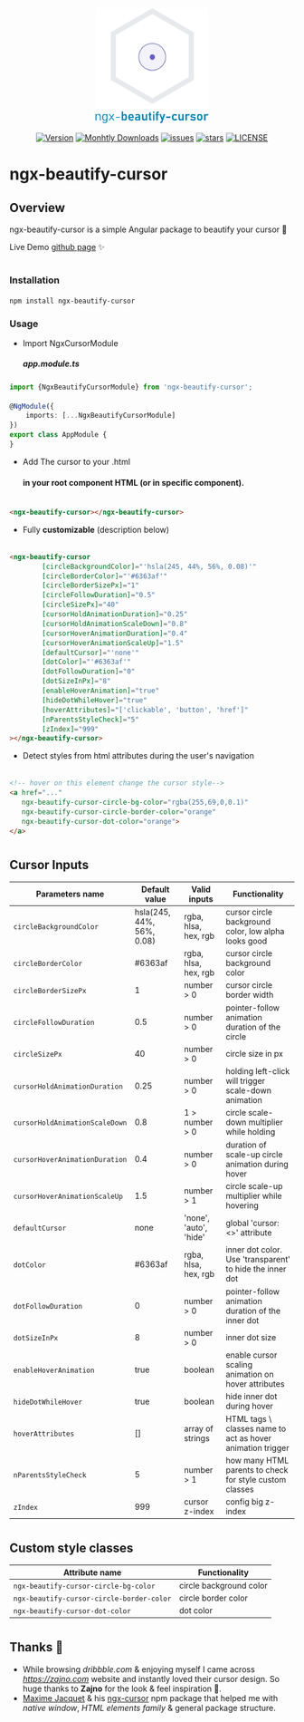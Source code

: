 <p align="center">
  <img src="https://github.com/MaorAssayag/ngx-beautify-cursor/blob/main/assets/package-logo.png" alt="Oops!" width="200"/>
</p>

<p align="center">
  <a href="//npmjs.com/package/ngx-beautify-cursor"><img src="https://badge.fury.io/js/ngx-beautify-cursor.svg" alt="Version"></a>
  <a href="//npmjs.com/package/ngx-beautify-cursor"><img src="https://img.shields.io/npm/dm/ngx-beautify-cursor?color=orange" alt="Monhtly Downloads"></a>
  <a href="https://github.com/maorassayag/ngx-beautify-cursor/issues"><img src="https://img.shields.io/github/issues/maorassayag/ngx-beautify-cursor" alt="issues"></a>
  <a href="https://github.com/maorassayag/ngx-beautify-cursor"><img src="https://img.shields.io/github/stars/maorassayag/ngx-beautify-cursor" alt="stars"></a>
  <a href="https://github.com/maorassayag/ngx-beautify-cursor/blob/master/LICENSE"><img src="https://img.shields.io/github/license/maorassayag/ngx-beautify-cursor?color=skyblue" alt="LICENSE"></a>
</p>

# ngx-beautify-cursor

## Overview

ngx-beautify-cursor is a simple Angular package to beautify your cursor :clap:

Live Demo [github page](https://maorassayag.github.io/ngx-beautify-cursor/) :sparkles:

#

### Installation

`npm install ngx-beautify-cursor`

### Usage

- Import NgxCursorModule
  ##### app.module.ts

```ts
import {NgxBeautifyCursorModule} from 'ngx-beautify-cursor';

@NgModule({
    imports: [...NgxBeautifyCursorModule]
})
export class AppModule {
}
```

- Add The cursor to your .html
  #### in your root component HTML (or in specific component).

```html

<ngx-beautify-cursor></ngx-beautify-cursor>
```

- Fully **customizable** (description below)

```html

<ngx-beautify-cursor
        [circleBackgroundColor]="'hsla(245, 44%, 56%, 0.08)'"
        [circleBorderColor]="'#6363af'"
        [circleBorderSizePx]="1"
        [circleFollowDuration]="0.5"
        [circleSizePx]="40"
        [cursorHoldAnimationDuration]="0.25"
        [cursorHoldAnimationScaleDown]="0.8"
        [cursorHoverAnimationDuration]="0.4"
        [cursorHoverAnimationScaleUp]="1.5"
        [defaultCursor]="'none'"
        [dotColor]="'#6363af'"
        [dotFollowDuration]="0"
        [dotSizeInPx]="8"
        [enableHoverAnimation]="true"
        [hideDotWhileHover]="true"
        [hoverAttributes]="['clickable', 'button', 'href']"
        [nParentsStyleCheck]="5"
        [zIndex]="999"
></ngx-beautify-cursor>

```

- Detect styles from html attributes during the user's navigation

```html

<!-- hover on this element change the cursor style-->
<a href="..."
   ngx-beautify-cursor-circle-bg-color="rgba(255,69,0,0.1)"
   ngx-beautify-cursor-circle-border-color="orange"
   ngx-beautify-cursor-dot-color="orange">
</a>
```
#
## Cursor Inputs

| Parameters name                | Default value             | Valid inputs               | Functionality                                               |
| ------------------------------ | ------------------------- | -------------------------- |------------------------------------------------------------ |
| `circleBackgroundColor`        | hsla(245, 44%, 56%, 0.08) | rgba, hlsa, hex, rgb       | cursor circle background color, low alpha looks good        |
| `circleBorderColor`            | #6363af                   | rgba, hlsa, hex, rgb       | cursor circle background color                              |
| `circleBorderSizePx`           | 1                         | number > 0                 | cursor circle border width                                  |
| `circleFollowDuration`         | 0.5                       | number > 0                 | pointer-follow animation duration of the circle             |
| `circleSizePx`                 | 40                        | number > 0                 | circle size in px                                           |
| `cursorHoldAnimationDuration`  | 0.25                      | number > 0                 | holding left-click will trigger scale-down animation        |
| `cursorHoldAnimationScaleDown` | 0.8                       | 1 > number > 0             | circle scale-down multiplier while holding                  |
| `cursorHoverAnimationDuration` | 0.4                       | number > 0                 | duration of scale-up circle animation during hover          |
| `cursorHoverAnimationScaleUp`  | 1.5                       | number > 1                 | circle scale-up multiplier while hovering                   |
| `defaultCursor`                | none                      | 'none', 'auto', 'hide'     | global 'cursor: <>' attribute                               |
| `dotColor`                     | #6363af                   | rgba, hlsa, hex, rgb       | inner dot color. Use 'transparent' to hide the inner dot    |
| `dotFollowDuration`            | 0                         | number > 0                 | pointer-follow animation duration of the inner dot          |
| `dotSizeInPx`                  | 8                         | number > 0                 | inner dot size                                              |
| `enableHoverAnimation`         | true                      | boolean                    | enable cursor scaling animation on hover attributes         |
| `hideDotWhileHover`            | true                      | boolean                    | hide inner dot during hover                                 |
| `hoverAttributes`              | []                        | array of strings           | HTML tags \ classes name to act as hover animation trigger  |
| `nParentsStyleCheck`           | 5                         | number > 1                 | how many HTML parents to check for style custom classes     |
| `zIndex`                       | 999                       | cursor z-index             | config big z-index                                          |

#
## Custom style classes

| Attribute name                              | Functionality             |
| ------------------------------------------- | ------------------------- |
| `ngx-beautify-cursor-circle-bg-color`       | circle background color   |
| `ngx-beautify-cursor-circle-border-color`   | circle border color       |
| `ngx-beautify-cursor-dot-color`             | dot color                 |

#
## Thanks :blue_heart:

* While browsing *dribbble.com* & enjoying myself I came across *https://zajno.com* website and instantly loved their
  cursor design. So huge thanks to **Zajno** for the look & feel inspiration :raised_hands:.
* [Maxime Jacquet](https://github.com/maxime1jacquet) &
  his [ngx-cursor](https://github.com/maxime1jacquet/npm-directives/tree/master/projects/ngx-cursor) npm package that
  helped me with *native window*, *HTML elements family* & general package structure.
